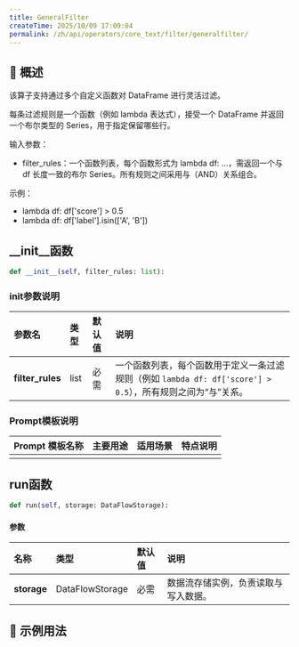 ```yaml
---
title: GeneralFilter
createTime: 2025/10/09 17:09:04
permalink: /zh/api/operators/core_text/filter/generalfilter/
---
```


## 📘 概述
该算子支持通过多个自定义函数对 DataFrame 进行灵活过滤。

每条过滤规则是一个函数（例如 lambda 表达式），接受一个 DataFrame 并返回一个布尔类型的 Series，用于指定保留哪些行。

输入参数：
- filter_rules：一个函数列表，每个函数形式为 lambda df: ...，需返回一个与 df 长度一致的布尔 Series。所有规则之间采用与（AND）关系组合。

示例：
  - lambda df: df['score'] > 0.5
  - lambda df: df['label'].isin(['A', 'B'])

## __init__函数
```python
def __init__(self, filter_rules: list):
```
### init参数说明
| 参数名          | 类型 | 默认值 | 说明                                                                                              |
| :-------------- | :--- | :----- | :------------------------------------------------------------------------------------------------ |
| **filter_rules** | list | 必需   | 一个函数列表，每个函数用于定义一条过滤规则（例如 `lambda df: df['score'] > 0.5`），所有规则之间为“与”关系。 |

### Prompt模板说明
| Prompt 模板名称 | 主要用途 | 适用场景 | 特点说明 |
| :-------------- | :------- | :------- | :------- |
|                 |          |          |          |

## run函数
```python
def run(self, storage: DataFlowStorage):
```
#### 参数
| 名称      | 类型            | 默认值 | 说明                           |
| :-------- | :-------------- | :----- | :----------------------------- |
| **storage** | DataFlowStorage | 必需   | 数据流存储实例，负责读取与写入数据。 |

## 🧠 示例用法
```python

```
